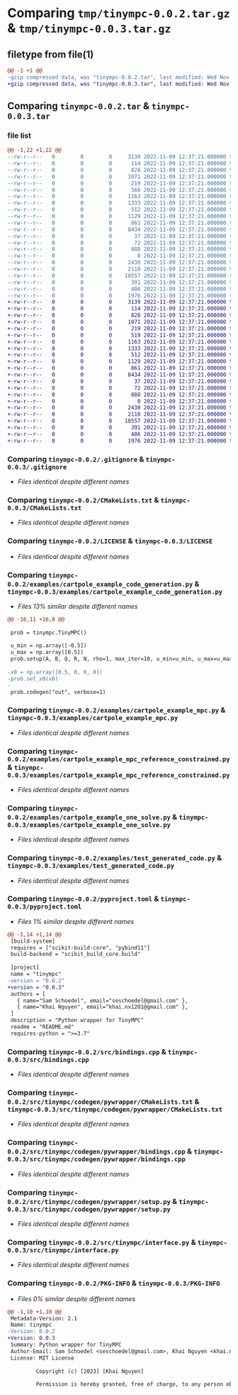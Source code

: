 # Comparing `tmp/tinympc-0.0.2.tar.gz` & `tmp/tinympc-0.0.3.tar.gz`

## filetype from file(1)

```diff
@@ -1 +1 @@
-gzip compressed data, was "tinympc-0.0.2.tar", last modified: Wed Nov  9 12:37:21 2022, max compression
+gzip compressed data, was "tinympc-0.0.3.tar", last modified: Wed Nov  9 12:37:21 2022, max compression
```

## Comparing `tinympc-0.0.2.tar` & `tinympc-0.0.3.tar`

### file list

```diff
@@ -1,22 +1,22 @@
--rw-r--r--   0        0        0     3139 2022-11-09 12:37:21.000000 tinympc-0.0.2/.gitignore
--rw-r--r--   0        0        0      114 2022-11-09 12:37:21.000000 tinympc-0.0.2/.gitmodules
--rw-r--r--   0        0        0      828 2022-11-09 12:37:21.000000 tinympc-0.0.2/CMakeLists.txt
--rw-r--r--   0        0        0     1071 2022-11-09 12:37:21.000000 tinympc-0.0.2/LICENSE
--rw-r--r--   0        0        0      219 2022-11-09 12:37:21.000000 tinympc-0.0.2/README.md
--rw-r--r--   0        0        0      566 2022-11-09 12:37:21.000000 tinympc-0.0.2/examples/cartpole_example_code_generation.py
--rw-r--r--   0        0        0     1163 2022-11-09 12:37:21.000000 tinympc-0.0.2/examples/cartpole_example_mpc.py
--rw-r--r--   0        0        0     1333 2022-11-09 12:37:21.000000 tinympc-0.0.2/examples/cartpole_example_mpc_reference_constrained.py
--rw-r--r--   0        0        0      512 2022-11-09 12:37:21.000000 tinympc-0.0.2/examples/cartpole_example_one_solve.py
--rw-r--r--   0        0        0     1129 2022-11-09 12:37:21.000000 tinympc-0.0.2/examples/test_generated_code.py
--rw-r--r--   0        0        0      861 2022-11-09 12:37:21.000000 tinympc-0.0.2/pyproject.toml
--rw-r--r--   0        0        0     8434 2022-11-09 12:37:21.000000 tinympc-0.0.2/src/bindings.cpp
--rw-r--r--   0        0        0       37 2022-11-09 12:37:21.000000 tinympc-0.0.2/src/tinympc/__init__.py
--rw-r--r--   0        0        0       72 2022-11-09 12:37:21.000000 tinympc-0.0.2/src/tinympc/codegen/__init__.py
--rw-r--r--   0        0        0      888 2022-11-09 12:37:21.000000 tinympc-0.0.2/src/tinympc/codegen/pywrapper/CMakeLists.txt
--rw-r--r--   0        0        0        0 2022-11-09 12:37:21.000000 tinympc-0.0.2/src/tinympc/codegen/pywrapper/__init__.py
--rw-r--r--   0        0        0     2430 2022-11-09 12:37:21.000000 tinympc-0.0.2/src/tinympc/codegen/pywrapper/bindings.cpp
--rw-r--r--   0        0        0     2110 2022-11-09 12:37:21.000000 tinympc-0.0.2/src/tinympc/codegen/pywrapper/setup.py
--rw-r--r--   0        0        0    10557 2022-11-09 12:37:21.000000 tinympc-0.0.2/src/tinympc/interface.py
--rw-r--r--   0        0        0      391 2022-11-09 12:37:21.000000 tinympc-0.0.2/tests/test_cache.py
--rw-r--r--   0        0        0      406 2022-11-09 12:37:21.000000 tinympc-0.0.2/tests/test_settings.py
--rw-r--r--   0        0        0     1976 2022-11-09 12:37:21.000000 tinympc-0.0.2/PKG-INFO
+-rw-r--r--   0        0        0     3139 2022-11-09 12:37:21.000000 tinympc-0.0.3/.gitignore
+-rw-r--r--   0        0        0      114 2022-11-09 12:37:21.000000 tinympc-0.0.3/.gitmodules
+-rw-r--r--   0        0        0      828 2022-11-09 12:37:21.000000 tinympc-0.0.3/CMakeLists.txt
+-rw-r--r--   0        0        0     1071 2022-11-09 12:37:21.000000 tinympc-0.0.3/LICENSE
+-rw-r--r--   0        0        0      219 2022-11-09 12:37:21.000000 tinympc-0.0.3/README.md
+-rw-r--r--   0        0        0      519 2022-11-09 12:37:21.000000 tinympc-0.0.3/examples/cartpole_example_code_generation.py
+-rw-r--r--   0        0        0     1163 2022-11-09 12:37:21.000000 tinympc-0.0.3/examples/cartpole_example_mpc.py
+-rw-r--r--   0        0        0     1333 2022-11-09 12:37:21.000000 tinympc-0.0.3/examples/cartpole_example_mpc_reference_constrained.py
+-rw-r--r--   0        0        0      512 2022-11-09 12:37:21.000000 tinympc-0.0.3/examples/cartpole_example_one_solve.py
+-rw-r--r--   0        0        0     1129 2022-11-09 12:37:21.000000 tinympc-0.0.3/examples/test_generated_code.py
+-rw-r--r--   0        0        0      861 2022-11-09 12:37:21.000000 tinympc-0.0.3/pyproject.toml
+-rw-r--r--   0        0        0     8434 2022-11-09 12:37:21.000000 tinympc-0.0.3/src/bindings.cpp
+-rw-r--r--   0        0        0       37 2022-11-09 12:37:21.000000 tinympc-0.0.3/src/tinympc/__init__.py
+-rw-r--r--   0        0        0       72 2022-11-09 12:37:21.000000 tinympc-0.0.3/src/tinympc/codegen/__init__.py
+-rw-r--r--   0        0        0      888 2022-11-09 12:37:21.000000 tinympc-0.0.3/src/tinympc/codegen/pywrapper/CMakeLists.txt
+-rw-r--r--   0        0        0        0 2022-11-09 12:37:21.000000 tinympc-0.0.3/src/tinympc/codegen/pywrapper/__init__.py
+-rw-r--r--   0        0        0     2430 2022-11-09 12:37:21.000000 tinympc-0.0.3/src/tinympc/codegen/pywrapper/bindings.cpp
+-rw-r--r--   0        0        0     2110 2022-11-09 12:37:21.000000 tinympc-0.0.3/src/tinympc/codegen/pywrapper/setup.py
+-rw-r--r--   0        0        0    10557 2022-11-09 12:37:21.000000 tinympc-0.0.3/src/tinympc/interface.py
+-rw-r--r--   0        0        0      391 2022-11-09 12:37:21.000000 tinympc-0.0.3/tests/test_cache.py
+-rw-r--r--   0        0        0      406 2022-11-09 12:37:21.000000 tinympc-0.0.3/tests/test_settings.py
+-rw-r--r--   0        0        0     1976 2022-11-09 12:37:21.000000 tinympc-0.0.3/PKG-INFO
```

### Comparing `tinympc-0.0.2/.gitignore` & `tinympc-0.0.3/.gitignore`

 * *Files identical despite different names*

### Comparing `tinympc-0.0.2/CMakeLists.txt` & `tinympc-0.0.3/CMakeLists.txt`

 * *Files identical despite different names*

### Comparing `tinympc-0.0.2/LICENSE` & `tinympc-0.0.3/LICENSE`

 * *Files identical despite different names*

### Comparing `tinympc-0.0.2/examples/cartpole_example_code_generation.py` & `tinympc-0.0.3/examples/cartpole_example_code_generation.py`

 * *Files 13% similar despite different names*

```diff
@@ -16,11 +16,8 @@
 
 prob = tinympc.TinyMPC()
 
 u_min = np.array([-0.5])
 u_max = np.array([0.5])
 prob.setup(A, B, Q, R, N, rho=1, max_iter=10, u_min=u_min, u_max=u_max)
 
-x0 = np.array([0.5, 0, 0, 0])
-prob.set_x0(x0)
-
 prob.codegen("out", verbose=1)
```

### Comparing `tinympc-0.0.2/examples/cartpole_example_mpc.py` & `tinympc-0.0.3/examples/cartpole_example_mpc.py`

 * *Files identical despite different names*

### Comparing `tinympc-0.0.2/examples/cartpole_example_mpc_reference_constrained.py` & `tinympc-0.0.3/examples/cartpole_example_mpc_reference_constrained.py`

 * *Files identical despite different names*

### Comparing `tinympc-0.0.2/examples/cartpole_example_one_solve.py` & `tinympc-0.0.3/examples/cartpole_example_one_solve.py`

 * *Files identical despite different names*

### Comparing `tinympc-0.0.2/examples/test_generated_code.py` & `tinympc-0.0.3/examples/test_generated_code.py`

 * *Files identical despite different names*

### Comparing `tinympc-0.0.2/pyproject.toml` & `tinympc-0.0.3/pyproject.toml`

 * *Files 1% similar despite different names*

```diff
@@ -1,14 +1,14 @@
 [build-system]
 requires = ["scikit-build-core", "pybind11"]
 build-backend = "scikit_build_core.build"
 
 [project]
 name = "tinympc"
-version = "0.0.2"
+version = "0.0.3"
 authors = [
   { name="Sam Schoedel", email="seschoedel@gmail.com" },
   { name="Khai Nguyen", email="khai.nx1201@gmail.com" },
 ]
 description = "Python wrapper for TinyMPC"
 readme = "README.md"
 requires-python = ">=3.7"
```

### Comparing `tinympc-0.0.2/src/bindings.cpp` & `tinympc-0.0.3/src/bindings.cpp`

 * *Files identical despite different names*

### Comparing `tinympc-0.0.2/src/tinympc/codegen/pywrapper/CMakeLists.txt` & `tinympc-0.0.3/src/tinympc/codegen/pywrapper/CMakeLists.txt`

 * *Files identical despite different names*

### Comparing `tinympc-0.0.2/src/tinympc/codegen/pywrapper/bindings.cpp` & `tinympc-0.0.3/src/tinympc/codegen/pywrapper/bindings.cpp`

 * *Files identical despite different names*

### Comparing `tinympc-0.0.2/src/tinympc/codegen/pywrapper/setup.py` & `tinympc-0.0.3/src/tinympc/codegen/pywrapper/setup.py`

 * *Files identical despite different names*

### Comparing `tinympc-0.0.2/src/tinympc/interface.py` & `tinympc-0.0.3/src/tinympc/interface.py`

 * *Files identical despite different names*

### Comparing `tinympc-0.0.2/PKG-INFO` & `tinympc-0.0.3/PKG-INFO`

 * *Files 0% similar despite different names*

```diff
@@ -1,10 +1,10 @@
 Metadata-Version: 2.1
 Name: tinympc
-Version: 0.0.2
+Version: 0.0.3
 Summary: Python wrapper for TinyMPC
 Author-Email: Sam Schoedel <seschoedel@gmail.com>, Khai Nguyen <khai.nx1201@gmail.com>
 License: MIT License
         
         Copyright (c) [2023] [Khai Nguyen]
         
         Permission is hereby granted, free of charge, to any person obtaining a copy
```

